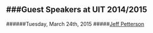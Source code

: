 ###Guest Speakers at UIT 2014/2015
---

######Tuesday, March 24th, 2015
#####[Jeff Petterson](jeff-petterson.md)
